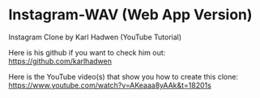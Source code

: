 # Instagram-WAV (Web App Version)

Instagram Clone by Karl Hadwen (YouTube Tutorial)

Here is his github if you want to check him out: 
https://github.com/karlhadwen

Here is the YouTube video(s) that show you how to create this clone: 
https://www.youtube.com/watch?v=AKeaaa8yAAk&t=18201s
